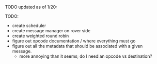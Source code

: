 TODO updated as of 1/20:

TODO:
- create scheduler
- create message manager on rover side
- create weighted round robin
- figure out opcode documentation / where everything must go
- figure out all the metadata that should be associated with a given message.
    - more annoying than it seems; do I need an opcode vs destination?
    